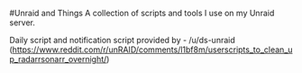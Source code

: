 #Unraid and Things
A collection of scripts and tools I use on my Unraid server.


Daily script and notification script provided by - /u/ds-unraid (https://www.reddit.com/r/unRAID/comments/l1bf8m/userscripts_to_clean_up_radarrsonarr_overnight/)
